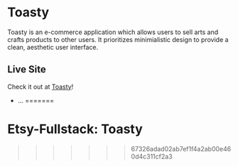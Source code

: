 
# Toasty

Toasty is an e-commerce application which allows users to sell arts and crafts products to other users.
It prioritizes minimialistic design to provide a clean, aesthetic user interface.

## Live Site
Check it out at [Toasty](http://toasty-fullstack.herokuapp.com/?#/)!





* ...
=======
# Etsy-Fullstack: Toasty
>>>>>>> 67326adad02ab7ef1f4a2ab00e460d4c311cf2a3
